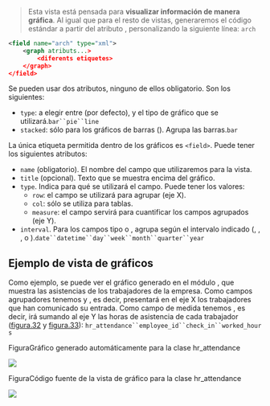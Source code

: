 > Esta vista está pensada para **visualizar información de manera gráfica**. Al igual que para el resto de vistas, generaremos el código estándar a partir del atributo , personalizando la siguiente línea: `arch`

```xml
<field name="arch" type="xml"> 
	<graph atributs...>
		<diferents etiquetes>
	</graph>
</field>
```

Se pueden usar dos atributos, ninguno de ellos obligatorio. Son los siguientes:

- `type`: a elegir entre (por defecto), y el tipo de gráfico que se utilizará.`bar``pie``line`
- `stacked`: sólo para los gráficos de barras (). Agrupa las barras.`bar`

La única etiqueta permitida dentro de los gráficos es `<field>`. Puede tener los siguientes atributos:

- `name` (obligatorio). El nombre del campo que utilizaremos para la vista.
- `title` (opcional). Texto que se muestra encima del gráfico.
- `type`. Indica para qué se utilizará el campo. Puede tener los valores:
    - `row`: el campo se utilizará para agrupar (eje X).
    - `col`: sólo se utiliza para tablas.
    - `measure`: el campo servirá para cuantificar los campos agrupados (eje Y).
- `interval`. Para los campos tipo o , agrupa según el intervalo indicado (, , , o ).`date``datetime``day``week``month``quarter``year`

## Ejemplo de vista de gráficos

Como ejemplo, se puede ver el gráfico generado en el módulo , que muestra las asistencias de los trabajadores de la empresa. Como campos agrupadores tenemos y , es decir, presentará en el eje X los trabajadores que han comunicado su entrada. Como campo de medida tenemos , es decir, irá sumando al eje Y las horas de asistencia de cada trabajador ([figura.32](https://ioc.xtec.cat/materials/FP/Recursos/fp_dam_m10_/web/fp_dam_m10_htmlindex/WebContent/u2/a2/continguts.html#Figura%2052) y [figura.33](https://ioc.xtec.cat/materials/FP/Recursos/fp_dam_m10_/web/fp_dam_m10_htmlindex/WebContent/u2/a2/continguts.html#Figura%2053)): `hr_attendance``employee_id``check_in``worked_hours`

FiguraGráfico generado automáticamente para la clase hr_attendance

![](https://ioc.xtec.cat/materials/FP/Recursos/fp_dam_m10_/web/fp_dam_m10_htmlindex/WebContent/u2/media/55.png)

FiguraCódigo fuente de la vista de gráfico para la clase hr_attendance

![](https://ioc.xtec.cat/materials/FP/Recursos/fp_dam_m10_/web/fp_dam_m10_htmlindex/WebContent/u2/media/56.png)